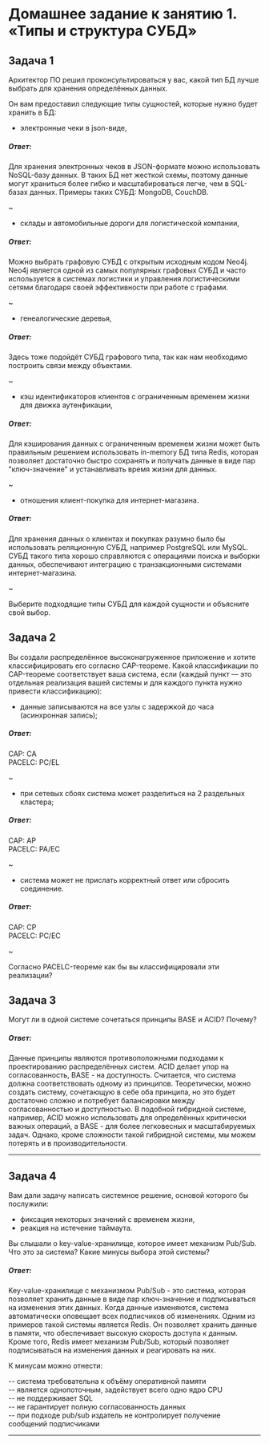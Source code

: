 # Домашнее задание к занятию 1. «Типы и структура СУБД»

## Задача 1

Архитектор ПО решил проконсультироваться у вас, какой тип БД 
лучше выбрать для хранения определённых данных.

Он вам предоставил следующие типы сущностей, которые нужно будет хранить в БД:

- электронные чеки в json-виде,  

##### Ответ:

Для хранения электронных чеков в JSON-формате можно использовать NoSQL-базу данных. В таких БД нет жесткой схемы, поэтому данные могут храниться более гибко и масштабироваться легче, чем в SQL-базах данных. Примеры таких СУБД: MongoDB, CouchDB.

~

- склады и автомобильные дороги для логистической компании,

##### Ответ:

Можно выбрать графовую СУБД с открытым исходным кодом Neo4j. Neo4j является одной из самых популярных графовых СУБД и часто используется в системах логистики и управления логистическими сетями благодаря своей эффективности при работе с графами.

~

- генеалогические деревья,

##### Ответ:

Здесь тоже подойдёт СУБД графового типа, так как нам необходимо построить связи между объектами.

~

- кэш идентификаторов клиентов с ограниченным временем жизни для движка аутенфикации,

##### Ответ:

Для кэширования данных с ограниченным временем жизни может быть правильным решением использовать in-memory БД типа Redis, которая позволяет достаточно быстро сохранять и получать данные в виде пар "ключ-значение" и устанавливать время жизни для данных.

~

- отношения клиент-покупка для интернет-магазина.

##### Ответ:

Для хранения данных о клиентах и покупках разумно было бы использовать реляционную СУБД, например PostgreSQL или MySQL. СУБД такого типа хорошо справляются с операциями поиска и выборки данных, обеспечивают интеграцию с транзакционными системами интернет-магазина.

~

Выберите подходящие типы СУБД для каждой сущности и объясните свой выбор.

## Задача 2

Вы создали распределённое высоконагруженное приложение и хотите классифицировать его согласно 
CAP-теореме. Какой классификации по CAP-теореме соответствует ваша система, если 
(каждый пункт — это отдельная реализация вашей системы и для каждого пункта нужно привести классификацию):

- данные записываются на все узлы с задержкой до часа (асинхронная запись);

##### Ответ:

CAP: CA  
PACELC: PC/EL

~

- при сетевых сбоях система может разделиться на 2 раздельных кластера;

##### Ответ:

CAP: AP  
PACELC: PA/EC 

~

- система может не прислать корректный ответ или сбросить соединение.

##### Ответ:

CAP: CP  
PACELC: PC/EC

~

Согласно PACELC-теореме как бы вы классифицировали эти реализации?

## Задача 3

Могут ли в одной системе сочетаться принципы BASE и ACID? Почему?

##### Ответ:

Данные принципы являются противоположными подходами к проектированию распределённых систем. ACID делает упор на согласованность, BASE - на доступность. Считается, что система должна соответствовать одному из принципов. Теоретически, можно создать систему, сочетающую в себе оба принципа, но это будет достаточно сложно и потребует балансировки между согласованностью и доступностью. В подобной гибридной системе, например, ACID можно использовать для определённых критически важных операций, а BASE - для более легковесных и масштабируемых задач. Однако, кроме сложности такой гибридной системы, мы можем потерять и в производительности.

---

## Задача 4

Вам дали задачу написать системное решение, основой которого бы послужили:

- фиксация некоторых значений с временем жизни,
- реакция на истечение таймаута.

Вы слышали о key-value-хранилище, которое имеет механизм Pub/Sub. 
Что это за система? Какие минусы выбора этой системы?

##### Ответ:

Key-value-хранилище с механизмом Pub/Sub - это система, которая позволяет хранить данные в виде пар ключ-значение и подписываться на изменения этих данных. Когда данные изменяются, система автоматически оповещает всех подписчиков об изменениях. Одним из примеров такой системы является Redis. Он позволяет хранить данные в памяти, что обеспечивает высокую скорость доступа к данным. Кроме того, Redis имеет механизм Pub/Sub, который позволяет подписываться на изменения данных и реагировать на них.

К минусам можно отнести:

-- система требовательна к объёму оперативной памяти  
-- является однопоточным, задействует всего одно ядро CPU  
-- не поддерживает SQL  
-- не гарантирует полную согласованность данных  
-- при подходе pub/sub издатель не контролирует получение сообщений подписчиками  

---
